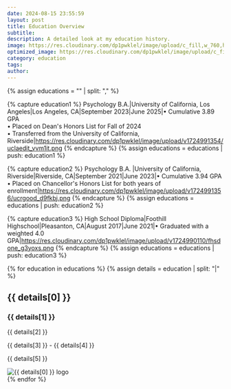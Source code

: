 ```yaml
---
date: 2024-08-15 23:55:59
layout: post
title: Education Overview
subtitle: 
description: A detailed look at my education history.
image: https://res.cloudinary.com/dp1pwklel/image/upload/c_fill,w_760,h_399/v1724220560/uclahd_exkfhz.webp
optimized_image: https://res.cloudinary.com/dp1pwklel/image/upload/c_fill,w_380,h_200/v1724220560/uclahd_exkfhz.webp
category: education
tags:
author: 
---
```


<section class="education-timeline">
  {% assign educations = "" | split: "," %}

  {% capture education1 %}
  Psychology B.A.|University of California, Los Angeles|Los Angeles, CA|September 2023|June 2025|• Cumulative 3.89 GPA<br>• Placed on Dean's Honors List for Fall of 2024<br>• Transferred from the University of California, Riverside|https://res.cloudinary.com/dp1pwklel/image/upload/v1724991354/uclaedit_vvm1it.png
  {% endcapture %}
  {% assign educations = educations | push: education1 %}
  
  {% capture education2 %}
  Psychology B.A. |University of California, Riverside|Riverside, CA|September 2021|June 2023|• Cumulative 3.94 GPA<br>• Placed on Chancellor's Honors List for both years of enrollment|https://res.cloudinary.com/dp1pwklel/image/upload/v1724991356/ucrgood_d9fkbj.png
  {% endcapture %}
  {% assign educations = educations | push: education2 %}

  {% capture education3 %}
  High School Diploma|Foothill Highschool|Pleasanton, CA|August 2017|June 2021|• Graduated with a weighted 4.0 GPA|https://res.cloudinary.com/dp1pwklel/image/upload/v1724990110/fhsdone_g3yoxs.png
  {% endcapture %}
  {% assign educations = educations | push: education3 %}

  {% for education in educations %}
    {% assign details = education | split: "|" %}
    <div class="education-card">
      <div class="card-content">
        <h2>{{ details[0] }}</h2>
        <h3>{{ details[1] }}</h3>
        <p class="location">{{ details[2] }}</p>
        <p class="date">{{ details[3] }} - {{ details[4] }}</p>
        <p>{{ details[5] }}</p>
      </div>
      <div class="card-image">
        <!-- <p>Debug: Image URL is {{ details[6] }}</p> -->
        <img src="{{ details[6] }}" alt="{{ details[0] }} logo">
      </div>
    </div>
  {% endfor %}
</section>

